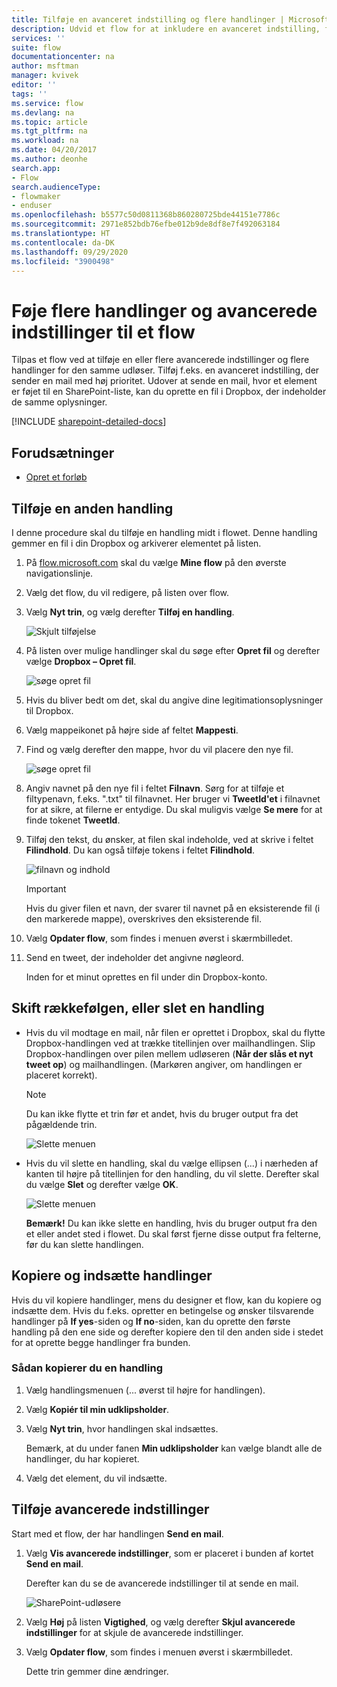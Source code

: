 ```yaml
---
title: Tilføje en avanceret indstilling og flere handlinger | Microsoft Docs
description: Udvid et flow for at inkludere en avanceret indstilling, f.eks. at angive en mail til høj prioritet og tilføje en anden handling for den samme hændelse.
services: ''
suite: flow
documentationcenter: na
author: msftman
manager: kvivek
editor: ''
tags: ''
ms.service: flow
ms.devlang: na
ms.topic: article
ms.tgt_pltfrm: na
ms.workload: na
ms.date: 04/20/2017
ms.author: deonhe
search.app:
- Flow
search.audienceType:
- flowmaker
- enduser
ms.openlocfilehash: b5577c50d0811368b860280725bde44151e7786c
ms.sourcegitcommit: 2971e852bdb76efbe012b9de8df8e7f492063184
ms.translationtype: HT
ms.contentlocale: da-DK
ms.lasthandoff: 09/29/2020
ms.locfileid: "3900498"
---
```

# <a name="add-multiple-actions-and-advanced-options-to-a-flow"></a>Føje flere handlinger og avancerede indstillinger til et flow

Tilpas et flow ved at tilføje en eller flere avancerede indstillinger og flere handlinger for den samme udløser. Tilføj f.eks. en avanceret indstilling, der sender en mail med høj prioritet. Udover at sende en mail, hvor et element er føjet til en SharePoint-liste, kan du oprette en fil i Dropbox, der indeholder de samme oplysninger.

[!INCLUDE [sharepoint-detailed-docs](includes/sharepoint-detailed-docs.md)]

## <a name="prerequisites"></a>Forudsætninger
* [Opret et forløb](get-started-logic-flow.md)

## <a name="add-another-action"></a>Tilføje en anden handling
I denne procedure skal du tilføje en handling midt i flowet. Denne handling gemmer en fil i din Dropbox og arkiverer elementet på listen.

1. På [flow.microsoft.com](https://flow.microsoft.com) skal du vælge **Mine flow** på den øverste navigationslinje.
2. Vælg det flow, du vil redigere, på listen over flow.
3. Vælg **Nyt trin**, og vælg derefter **Tilføj en handling**.
   
    ![Skjult tilføjelse](./media/multi-step-logic-flow/add-action.png)
4. På listen over mulige handlinger skal du søge efter **Opret fil** og derefter vælge **Dropbox – Opret fil**.
   
    ![søge opret fil](./media/multi-step-logic-flow/create-file-search.png)
5. Hvis du bliver bedt om det, skal du angive dine legitimationsoplysninger til Dropbox.
6. Vælg mappeikonet på højre side af feltet **Mappesti**.
7. Find og vælg derefter den mappe, hvor du vil placere den nye fil.
   
    ![søge opret fil](./media/multi-step-logic-flow/create-file-folder.png)
8. Angiv navnet på den nye fil i feltet **Filnavn**. Sørg for at tilføje et filtypenavn, f.eks. ".txt" til filnavnet. Her bruger vi **TweetId'et** i filnavnet for at sikre, at filerne er entydige. Du skal muligvis vælge **Se mere** for at finde tokenet **TweetId**.
9. Tilføj den tekst, du ønsker, at filen skal indeholde, ved at skrive i feltet **Filindhold**. Du kan også tilføje tokens i feltet **Filindhold**.
   
    ![filnavn og indhold](./media/multi-step-logic-flow/create-file-name-and-contents.png)
   
   > [!IMPORTANT]
   > Hvis du giver filen et navn, der svarer til navnet på en eksisterende fil (i den markerede mappe), overskrives den eksisterende fil.
   > 
   > 
10. Vælg **Opdater flow**, som findes i menuen øverst i skærmbilledet.
11. Send en tweet, der indeholder det angivne nøgleord.
    
     Inden for et minut oprettes en fil under din Dropbox-konto.

## <a name="reorder-or-delete-an-action"></a>Skift rækkefølgen, eller slet en handling
* Hvis du vil modtage en mail, når filen er oprettet i Dropbox, skal du flytte Dropbox-handlingen ved at trække titellinjen over mailhandlingen. Slip Dropbox-handlingen over pilen mellem udløseren (**Når der slås et nyt tweet op**) og mailhandlingen. (Markøren angiver, om handlingen er placeret korrekt).
  
  > [!NOTE]
  > Du kan ikke flytte et trin før et andet, hvis du bruger output fra det pågældende trin.
  > 
  > 
  
    ![Slette menuen](./media/multi-step-logic-flow/draggingaction.png)
* Hvis du vil slette en handling, skal du vælge ellipsen (...) i nærheden af kanten til højre på titellinjen for den handling, du vil slette. Derefter skal du vælge **Slet** og derefter vælge **OK**.
  
    ![Slette menuen](./media/multi-step-logic-flow/deletemenu.png)
  
     **Bemærk!** Du kan ikke slette en handling, hvis du bruger output fra den et eller andet sted i flowet. Du skal først fjerne disse output fra felterne, før du kan slette handlingen.


## <a name="copy-and-paste-actions"></a>Kopiere og indsætte handlinger

Hvis du vil kopiere handlinger, mens du designer et flow, kan du kopiere og indsætte dem. Hvis du f.eks. opretter en betingelse og ønsker tilsvarende handlinger på **If yes**-siden og **If no**-siden, kan du oprette den første handling på den ene side og derefter kopiere den til den anden side i stedet for at oprette begge handlinger fra bunden.


### <a name="to-copy-an-action"></a>Sådan kopierer du en handling
1. Vælg handlingsmenuen (... øverst til højre for handlingen).
1. Vælg **Kopiér til min udklipsholder**. 
1. Vælg **Nyt trin**, hvor handlingen skal indsættes. 

     Bemærk, at du under fanen **Min udklipsholder** kan vælge blandt alle de handlinger, du har kopieret.
1. Vælg det element, du vil indsætte.

## <a name="add-advanced-options"></a>Tilføje avancerede indstillinger
Start med et flow, der har handlingen **Send en mail**.

1. Vælg **Vis avancerede indstillinger**, som er placeret i bunden af kortet **Send en mail**.
   
     Derefter kan du se de avancerede indstillinger til at sende en mail.
   
    ![SharePoint-udløsere](./media/multi-step-logic-flow/advanced.png)
2. Vælg **Høj** på listen **Vigtighed**, og vælg derefter **Skjul avancerede indstillinger** for at skjule de avancerede indstillinger.
3. Vælg **Opdater flow**, som findes i menuen øverst i skærmbilledet.
   
     Dette trin gemmer dine ændringer.

